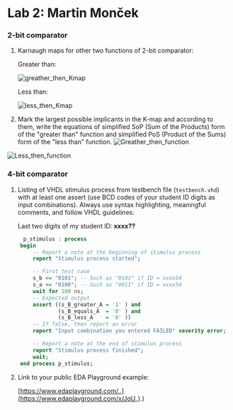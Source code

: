 # Lab 2: Martin Monček

### 2-bit comparator

1. Karnaugh maps for other two functions of 2-bit comparator:

   Greater than:

   ![greather_then_Kmap](https://user-images.githubusercontent.com/94976093/220185290-32f77ac7-2e58-4a8f-ace3-084664caecdc.jpg)

   Less than:

   ![less_then_Kmap](https://user-images.githubusercontent.com/94976093/220185329-db2eda8d-182e-4767-aa57-20a6cc0ccdea.jpeg)


2. Mark the largest possible implicants in the K-map and according to them, write the equations of simplified SoP (Sum of the Products) form of the "greater than" function and simplified PoS (Product of the Sums) form of the "less than" function.
![Greather_then_function](https://user-images.githubusercontent.com/94976093/220188931-15f55306-7e60-48da-8b1b-fdf701e914a9.jpg)

![Less_then_function](https://user-images.githubusercontent.com/94976093/220188950-9ea6781a-ecc7-4c28-a5e3-00cb4a26ec8b.jpg)

   

### 4-bit comparator

1. Listing of VHDL stimulus process from testbench file (`testbench.vhd`) with at least one assert (use BCD codes of your student ID digits as input combinations). Always use syntax highlighting, meaningful comments, and follow VHDL guidelines:

   Last two digits of my student ID: **xxxx??**

```vhdl
     p_stimulus : process
    begin
        -- Report a note at the beginning of stimulus process
        report "Stimulus process started";

        -- First test case
        s_b <= "0101"; -- Such as "0101" if ID = xxxx54
        s_a <= "0100"; -- Such as "0011" if ID = xxxx54
        wait for 100 ns;
        -- Expected output
        assert ((s_B_greater_A = '1' ) and
                (s_B_equals_A  = '0' ) and
                (s_B_less_A    = '0' ))
        -- If false, then report an error
        report "Input combination you entered FAILED" severity error;

        -- Report a note at the end of stimulus process
        report "Stimulus process finished";
        wait;
    end process p_stimulus;
```

2. Link to your public EDA Playground example:

   [https://www.edaplayground.com/..](https://www.edaplayground.com/x/JqU_).)
